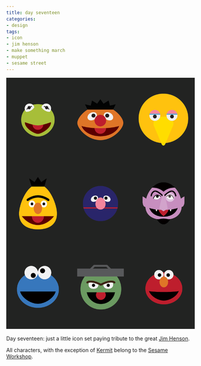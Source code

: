 ```yaml
---
title: day seventeen
categories:
- design
tags:
- icon
- jim henson
- make something march
- muppet
- sesame street
---
```


![](03/17.png)

Day seventeen: just a little icon set paying tribute to the great [Jim Henson](http://henson.com/).

All characters, with the exception of [Kermit](http://en.wikipedia.org/wiki/Kermit_the_Frog) belong to the [Sesame Workshop](http://www.sesameworkshop.org/).
